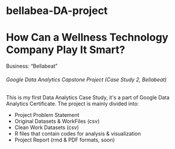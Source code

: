 # bellabea-DA-project

# How Can a Wellness Technology Company Play It Smart?

Business: “Bellabeat”

###### _Google Data Analytics Capstone Project (Case Study 2, Bellabeat)_

This is my first Data Analytics Case Study, it's a part of Google Data Analytics Certificate. The project is mainly divided into:

- Project Problem Statement
- Original Datasets & WorkFiles (csv)
- Clean Work Datasets (csv)
- R files that contain codes for analysis & visualization
- Project Report (rmd & PDF formats, soon)
